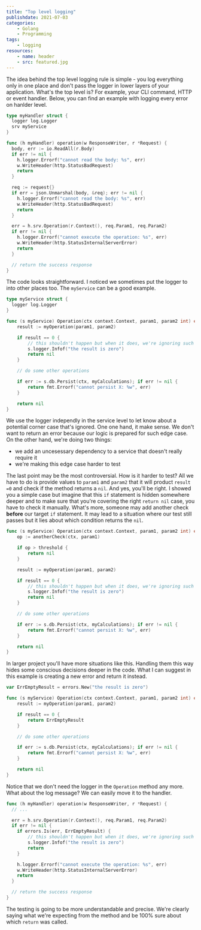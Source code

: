 ```yaml
---
title: "Top level logging"
publishdate: 2021-07-03
categories:
    - Golang
    - Programming
tags:
    - logging 
resources:
    - name: header
    - src: featured.jpg
---
```


The idea behind the top level logging rule is simple - you log everything only in one place and don't pass the logger in lower layers of your application. What's the top level is? For example, your CLI command, HTTP or event handler. Below, you can find an example with logging every error on hanlder level.

```go
type myHandler struct {
  logger log.Logger
  srv myService
}

func (h myHandler) operation(w ResponseWriter, r *Request) {
  body, err := io.ReadAll(r.Body)
  if err != nil {
    h.logger.Errorf("cannot read the body: %s", err)
    w.WriteHeader(http.StatusBadRequest)
    return
  }

  req := request{}
  if err = json.Unmarshal(body, &req); err != nil {
    h.logger.Errorf("cannot read the body: %s", err)
    w.WriteHeader(http.StatusBadRequest)
    return
  }

  err = h.srv.Operation(r.Context(), req.Param1, req.Param2)
  if err != nil {
    h.logger.Errorf("cannot execute the operation: %s", err)
    w.WriteHeader(http.StatusInternalServerError)
    return
  }

  // return the success response
}
```

The code looks straightforward. I noticed we sometimes put the logger to into other places too. The `myService` can be a good example.

```go
type myService struct {
  logger log.Logger
}

func (s myService) Operation(ctx context.Context, param1, param2 int) error {
    result := myOperation(param1, param2)

    if result == 0 {
        // this shouldn't happen but when it does, we're ignoring such cases
        s.logger.Infof("the result is zero")
        return nil
    }

    // do some other operations

    if err := s.db.Persist(ctx, myCalculations); if err != nil {
        return fmt.Errorf("cannot persist X: %w", err)
    }

    return nil
}
```

We use the logger independly in the service level to let know about a potential corner case that's ignored. One one hand, it make sense. We don't want to return an error because our logic is prepared for such edge case. On the other hand, we're doing two things:

* we add an uncesessary dependency to a service that doesn't really require it
* we're making this edge case harder to test

The last point may be the most controversial. How is it harder to test? All we have to do is provide values to `param1` and `param2` that it will product `result =0` and check if the method returns a `nil`. And yes, you'll be right. I showed you a simple case but imagine that this `if` statement is hidden somewhere deeper and to make sure that you're covering the right `return nil` case, you have to check it manually. What's more, someone may add another check **before** our target `if` statement. It may lead to a situation where our test still passes but it lies about which condition returns the `nil`.

```go
func (s myService) Operation(ctx context.Context, param1, param2 int) error {
    op := anotherCheck(ctx, param1)

    if op > threshold {
        return nil
    }

    result := myOperation(param1, param2)

    if result == 0 {
        // this shouldn't happen but when it does, we're ignoring such cases
        s.logger.Infof("the result is zero")
        return nil
    }

    // do some other operations

    if err := s.db.Persist(ctx, myCalculations); if err != nil {
        return fmt.Errorf("cannot persist X: %w", err)
    }

    return nil
}
```

In larger project you'll have more situations like this. Handling them this way hides some conscious decisions deeper in the code. What I can suggest in this example is creating a new error and return it instead.

```go
var ErrEmptyResult = errors.New("the result is zero")

func (s myService) Operation(ctx context.Context, param1, param2 int) error {
    result := myOperation(param1, param2)

    if result == 0 {
        return ErrEmptyResult
    }

    // do some other operations

    if err := s.db.Persist(ctx, myCalculations); if err != nil {
        return fmt.Errorf("cannot persist X: %w", err)
    }

    return nil
}
```

Notice that we don't need the logger in the `Operation` method any more. What about the log message? We can easily move it to the handler.

```go
func (h myHandler) operation(w ResponseWriter, r *Request) {
  // ...

  err = h.srv.Operation(r.Context(), req.Param1, req.Param2)
  if err != nil {
    if errors.Is(err, ErrEmptyResult) {
        // this shouldn't happen but when it does, we're ignoring such cases
        s.logger.Infof("the result is zero")
        return
    }

    h.logger.Errorf("cannot execute the operation: %s", err)
    w.WriteHeader(http.StatusInternalServerError)
    return
  }

  // return the success response
}
```

The testing is going to be more understandable and precise. We're clearly saying what we're expecting from the method and be 100% sure about which `return` was called.
